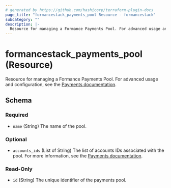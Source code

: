 ```yaml
---
# generated by https://github.com/hashicorp/terraform-plugin-docs
page_title: "formancestack_payments_pool Resource - formancestack"
subcategory: ""
description: |-
  Resource for managing a Formance Payments Pool. For advanced usage and configuration, see the Payments documentation https://docs.formance.com/payments/.
---
```


# formancestack_payments_pool (Resource)

Resource for managing a Formance Payments Pool. For advanced usage and configuration, see the [Payments documentation](https://docs.formance.com/payments/).



<!-- schema generated by tfplugindocs -->
## Schema

### Required

- `name` (String) The name of the pool.

### Optional

- `accounts_ids` (List of String) The list of accounts IDs associated with the pool. For more information, see the [Payments documentation](https://docs.formance.com/payments/).

### Read-Only

- `id` (String) The unique identifier of the payments pool.
